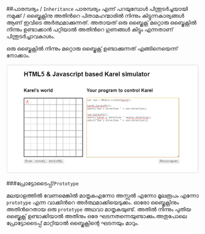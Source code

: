 ##പാരമ്പര്യം / `Inheritance`
പാരമ്പര്യം എന്ന് പറയുമ്പോള്‍ പിന്തുടര്‍ച്ചയായി നമുക്ക് / ഒബ്ജെക്റ്റിനു അതിന്‍റെ പിതാമഹന്മാരില്‍ നിന്നും കിട്ടുന്നകാര്യങ്ങള്‍ ആണ് ഇവിടെ അര്‍ത്ഥമാക്കുന്നത്. അതായത് ഒരു ഒബ്ജെക്റ്റ് മറ്റൊരു ഒബ്ജെക്റ്റില്‍ നിന്നും ഉണ്ടാക്കാന്‍ പറ്റിയാല്‍ അതിന്‍റെ ഗുണങ്ങള്‍ കിട്ടും എന്നതാണ് പിന്തുടര്‍ച്ചാവകാശം. 


ഒരു ഒബ്ജെക്റ്റില്‍ നിന്നും മറ്റൊരു ഒബ്ജെക്റ്റ് ഉണ്ടാക്കുന്നത് എങ്ങിനെയെന്ന് നോക്കാം.

![Son](images/ch08/07/05-sonOfKarel.PNG)

###പ്രോട്ടോടൈപ്പ്/`Prototype`

മലയാളത്തില്‍ വേണമെങ്കില്‍ മാതൃകഎന്നോ അസ്സല്‍ എന്നോ മൂലരൂപം എന്നോ `prototype` എന്ന വാക്കിന്‍റെ അര്‍ത്ഥമാക്കിയെടുക്കം.
ഓരോ ഒബ്ജെക്റ്റിനും അതിന്‍റെതായ ഒരു `prototype` അഥവാ മാതൃകയുണ്ട്. അതില്‍ നിന്നും പുതിയ ഒബ്ജെക്റ്റ് ഉണ്ടാക്കിയാല്‍ അതിനും ഒരേ ഘടനതന്നെയുണ്ടാക്കും.അതുപോലെ പ്രോട്ടോടൈപ്പ് മാറ്റിയാല്‍ ഒബ്ജെക്റ്റിന്റെ ഘടനയും മാറും.
